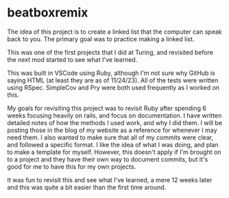 # beatboxremix

The idea of this project is to create a linked list that the computer can speak back to you. The primary goal was to practice making a linked list. 

This was one of the first projects that I did at Turing, and revisited before the next mod started to see what I've learned. 

This was built in VSCode using Ruby, although I'm not sure why GitHub is saying HTML (at least they are as of 11/24/23). All of the tests were written using RSpec. SimpleCov and Pry were both used frequently as I worked on this.

My goals for revisiting this project was to revisit Ruby after spending 6 weeks focusing heavily on rails, and focus on documentation. I have written detailed notes of how the methods I used work, and why I did them. I will be posting those in the blog of my website as a reference for whenever I may need them. I also wanted to make sure that all of my commits were clear, and followed a specific format. I like the idea of what I was doing, and plan to make a template for myself. However, this doesn't apply if I'm brought on to a project and they have their own way to document commits, but it's good for me to have this for my own projects. 

It was fun to revisit this and see what I've learned, a mere 12 weeks later and this was quite a bit easier than the first time around. 
